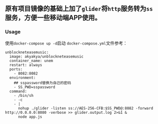 ## 原有项目镜像的基础上加了`glider`将`http`服务转为`ss`服务，方便一些移动端APP使用。
### Usage
使用`docker-compose up -d`启动
`docker-compose.yml`文件参考：
```
unblockneteasemusic:
  image: akyakya/unblockneteasemusic
  container_name: unem
  restart: always
  ports:
    - 8082:8082
  environment:
    ## sspassword替换为自己的密码
    - SS_PWD=sspassword
  command:
    - /bin/sh
    - -c
    - |
      nohup ./glider -listen ss://AES-256-CFB:$SS_PWD@:8082 -forward http://0.0.0.0:8080 -verbose >> glider.output.log 2>&1 &
      node app.js
```